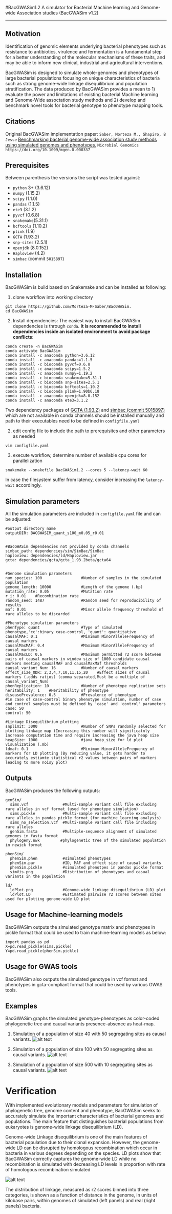 #BacGWASim1.2
A simulator for Bacterial Machine learning and Genome-wide Association studies (BacGWASim v1.2)

----------

Motivation
----------
Identification of genomic elements underlying bacterial phenotypes such as resistance to antibiotics, virulence and fermentation is a fundamental step for a better understanding of the molecular mechanisms of these traits, and may be able to inform new clinical, industrial and agricultural interventions.

BacGWASim is designed to simulate whole-genomes and phenotypes of large bacterial populations focusing on unique characteristics of bacteria such as strong genome-wide linkage disequilibrium and population stratification. The data produced by BacGWASim provides a mean to 1) evaluate the power and limitations of existing bacterial Machine learning and Genome-Wide assoctation study methods and 2) develop and benchmark novel tools for bacterial genotype to phenotype mapping tools.

Citations
--------

Original BacGWASim implementation paper: `Saber, Morteza M., Shapiro, B Jesse` [Benchmarking bacterial genome-wide association study methods using simulated genomes and phenotypes.](https://www.microbiologyresearch.org/content/journal/mgen/10.1099/mgen.0.000337#tab2) `Microbial Genomics https://doi.org/10.1099/mgen.0.000337`

Prerequisites
-------------

Between parenthesis the versions the script was tested against:

* `python` 3+ (3.6.12)
* `numpy` (1.15.2)
* `scipy` (1.1.0)
* `pandas` (1.1.5)
* `ete3` (3.1.2)
* `pyvcf` (0.6.8)
* `snakemake`(5.31.1)
* `bcftools` (1.10.2)
* `plink` (1.9)
* `GCTA` (1.93.2)
* `snp-sites` (2.5.1)
* `openjdk` (8.0.152)
* `Haploview` (4.2)
* `simbac` (commit `5015897`)


Installation
------------

BacGWASim is build based on Snakemake and can be installed as following:

1)  clone workflow into working directory   
```    
git clone https://github.com/Morteza-M-Saber/BacGWASim.
cd BacGWASim 
```
2) Install dependencies:
The easiest way to install BacGWASim dependencies is through `conda`. **It is recommended to install dependencies inside an isolated environment to avoid package conflicts**:
```    
conda create -n BacGWASim
conda activate BacGWASim
conda install -c anaconda python=3.6.12
conda install -c anaconda pandas=1.1.5
conda install -c bioconda pyvcf=0.6.8
conda install -c anaconda scipy=1.5.2
conda install -c anaconda numpy=1.19.2
conda install -c bioconda snakemake=5.31.1
conda install -c bioconda snp-sites=2.5.1
conda install -c bioconda bcftools=1.10.2
conda install -c bioconda plink=1.90b6.18
conda install -c anaconda openjdk=8.0.152
conda install -c anaconda ete3=3.1.2
```
Two dependency packages of  [GCTA (1.93.2)](https://cnsgenomics.com/software/gcta/#Download) and [simbac (commit 5015897)](https://github.com/tbrown91/SimBac) which are not available in conda channels should be installed manually and path to their executables need to be defined in `configfile.yaml`


2) edit config file to include the path to prerequisites and other parameters as needed
```
vim configfile.yaml
```

3) execute workflow, determine number of available cpu cores for parallelization
```
snakemake --snakefile BacGWASim1.2 --cores 5 --latency-wait 60
```
In case the filesystem suffer from latency, consider increasing the `latency-wait` accordingly.

Simulation parameters
------------
All the simulation parameters are included in `configfile.yaml` file and can be adjusted:

```
#output directory name
outputDIR: BACGWASIM_quant_s100_m0.05_r0.01


#BacGWASim dependencies not provided by conda channels
simbac_path: dependencies/sim/SimBac/SimBac
haploview: dependencies/ld/Haploview.jar
gcta: dependencies/gcta/gcta_1.93.2beta/gcta64


#Genome simulation parameters
num_species: 100                 #Number of samples in the simulated population
genome_length: 10000             #Length of the genome (.bp)
mutation_rate: 0.05              #Mutation rate
r_i: 0.01    #Recombination rate
random_seed: 1487                #Random seed for reproducibility of results
maf: 0.01                        #Minor allele frequency threshold of rare alleles to be discarded

#Phenotype simulation parameters
phenType: quant                  #Type of simulated phenotype,'cc':binary case-control, 'quant': quantitative
causalMAF: 0.1                   #Minimum MinorAlleleFrequency of causal markers
causalMaxMAF: 0.4                #Maximum MinorAlleleFrequency of causal markers
causalMaxLD: 0.6                 #Maximum permitted r2 score between pairs of causal markers in window size of 1000 candidate causal markers meeting causalMAF and causalMaxMaf thresholds
causal_variant_Num: 16           #Number of causal markers
effect_size_ODR: 2,3,4,7,10,11,15,20    #Effect sizes of causal markers (.odds ratios) (comma separated,Must be a multiple of causal_variant_Num)
phenReplication: 10              #Number of phenotype replication sets
heritability: 1    #Heritability of phenotype
diseasePrevalence: 0.5           #Prevalence of phenotype
#in case of case-control binary phenotype simulation, number of case and control samples must be defined by 'case' and 'control' parameters
case: 50
control: 50

#Linkage Disequilibrium plotting
snplimit: 3000                   #Number of SNPs randomly selected for plotting linkage map (Increasing this number will significatnly increase computation time and require increasing the java heap size
heapSize: 1000                   #java heap_size for ld plot visualization (.mb)
ldmaf: 0.1                       #Minimum MinorAlleleFrequency of markers for LD plotting (By reducing value, it gets harder to accurately estiamte statistical r2 values between pairs of markers leading to more noisy plot)
```
Outputs
------------
BacGWASim produces the following outputs:
```
genSim/
  sims.vcf               #Multi-sample variant call file excluding rare alleles in vcf format (used for phenotype simulation)
  sims.pickle            #Multi-sample variant call file excluding rare alleles in pandas pickle format (for machine learning analysis)
  sims_no_selection.vcf  #Multi-sample variant call file including rare alleles
  genSim.fasta           #Multiple-sequence alignment of simulated genomes in fasta format
  phylogeny.nwk         #phylogenetic tree of the simulated population in newick format

phenSim/
  phenSim.phen           #simulated phenotypes
  phenSim.par            #ID, MAF and effect size of causal variants
  phenSim.pickle         #simulated phenotpes in pandas pickle format
  simVis.png             #Distribution of phenotypes and casual variants in the population

ld/
  ldPlot.png             #Genome-wide linkage disequilibrium (LD) plot
  ldPlot.LD              #Estimated pairwise r2 scores between sites used for plotting genome-wide LD plot

```

Usage for Machine-learning models
------------
BacGWASim outputs the simulated genotype matrix and phenotypes in pickle format that could be used to train machine-learning models as below:

```
import pandas as pd
X=pd.read_pickle(sims.pickle)
Y=pd.read_pickle(phenSim.pickle)

```

Usage for GWAS tools
------------
BacGWASim also outputs the simulated genotype in vcf format and phenotypes in gcta-compliant format that could be used by various GWAS tools.

Examples
------------
BacGWASim graphs the simulated genotype-phenotypes as color-coded phylogenetic tree and causal variants presence-absence as heat-map.

1. Simulation of a population of size 40 with 50 segregating sites as causal variants. 
![alt text](https://github.com/Morteza-M-Saber/BacGWASim/blob/master/Img/mytree40_50.png)

2. Simulation of a population of size 100 with 50 segregating sites as causal variants.
![alt text](https://github.com/Morteza-M-Saber/BacGWASim/blob/master/Img/mytree100_50.png)

3. Simulation of a population of size 500 with 10 segregating sites as causal variants.
![alt text](https://github.com/Morteza-M-Saber/BacGWASim/blob/master/Img/mytree500_10.png)

# Verification
With implemented evolutionary models and parameters for simulation of phylogenetic tree, genome content and phenotype, BacGWASim seeks to accurately simulate the important characteristics of bacterial genomes and populations. The  main feature that distinguishes bacterial populations from eukaryotes is genome-wide linkage disequilibrium (LD).    

Genome-wide Linkage disequilibrium is one of the main features of bacterial population due to their clonal expansion. However, the genome-wide LD can be disrupted by homologous recombination which occur in bacteria in various degrees depending on the species. LD plots show that BacGWASim correctly captures the genome-wide LD while no recombination is simulated with decreasing LD levels in proportion with rate of homologous recombination simulated

![alt text](https://github.com/Morteza-M-Saber/BacGWASim/blob/master/Img/LDRangeComparison.png)

The distribution of linkage, measured as r2 scores binned into three categories, is shown as a function of distance in the genome, in units of kilobase pairs, within genomes of simulated (left panels) and real (right panels) bacteria.
